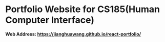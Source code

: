 # Portfolio Website for CS185(Human Computer Interface)

**Web Address: https://jianghuawang.github.io/react-portfolio/**
